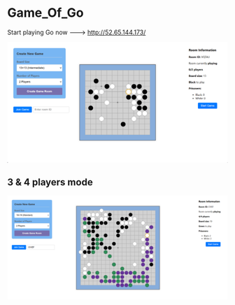 # Game_Of_Go
Start playing Go now ---> http://52.65.144.173/

![Logs](screen1.png)

## 3 & 4 players mode
![Logs](screen2.png)
